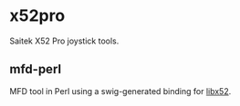 # x52pro

Saitek X52 Pro joystick tools.

## mfd-perl

MFD tool in Perl using a swig-generated binding for
[libx52](https://github.com/nirenjan/x52pro-linux.git).

